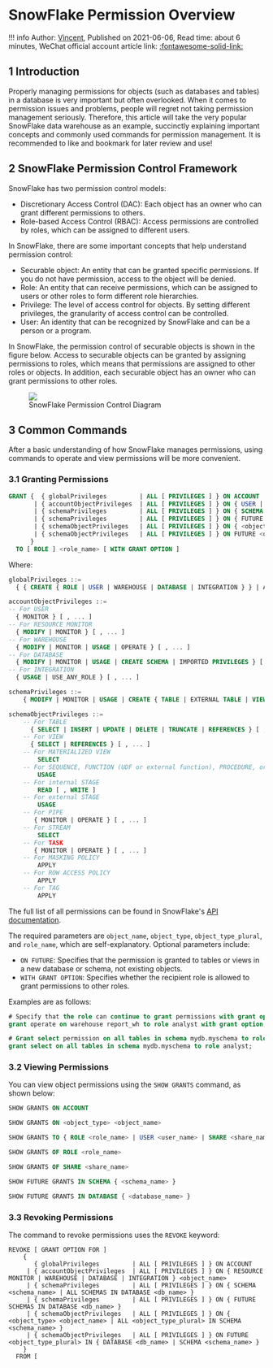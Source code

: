 # SnowFlake Permission Overview

!!! info
    Author: [Vincent](https://github.com/Realvincentyuan), Published on 2021-06-06, Read time: about 6 minutes, WeChat official account article link: [:fontawesome-solid-link:](https://mp.weixin.qq.com/s/fmtJR9O3jVVBav0A0X8yFw)

## 1 Introduction

Properly managing permissions for objects (such as databases and tables) in a database is very important but often overlooked. When it comes to permission issues and problems, people will regret not taking permission management seriously. Therefore, this article will take the very popular SnowFlake data warehouse as an example, succinctly explaining important concepts and commonly used commands for permission management. It is recommended to like and bookmark for later review and use!

## 2 SnowFlake Permission Control Framework

SnowFlake has two permission control models:

- Discretionary Access Control (DAC): Each object has an owner who can grant different permissions to others.
- Role-based Access Control (RBAC): Access permissions are controlled by roles, which can be assigned to different users.

In SnowFlake, there are some important concepts that help understand permission control:

- Securable object: An entity that can be granted specific permissions. If you do not have permission, access to the object will be denied.
- Role: An entity that can receive permissions, which can be assigned to users or other roles to form different role hierarchies.
- Privilege: The level of access control for objects. By setting different privileges, the granularity of access control can be controlled.
- User: An identity that can be recognized by SnowFlake and can be a person or a program.

In SnowFlake, the permission control of securable objects is shown in the figure below. Access to securable objects can be granted by assigning permissions to roles, which means that permissions are assigned to other roles or objects. In addition, each securable object has an owner who can grant permissions to other roles.

<figure>
  <img src="https://cdn.jsdelivr.net/gh/BulletTech2021/Pics/img/access-control-relationships.png"  />
  <figcaption>SnowFlake Permission Control Diagram</figcaption>
</figure>

## 3 Common Commands

After a basic understanding of how SnowFlake manages permissions, using commands to operate and view permissions will be more convenient.

### 3.1 Granting Permissions

```sql
GRANT {  { globalPrivileges         | ALL [ PRIVILEGES ] } ON ACCOUNT
       | { accountObjectPrivileges  | ALL [ PRIVILEGES ] } ON { USER | RESOURCE MONITOR | WAREHOUSE | DATABASE | INTEGRATION } <object_name>
       | { schemaPrivileges         | ALL [ PRIVILEGES ] } ON { SCHEMA <schema_name> | ALL SCHEMAS IN DATABASE <db_name> }
       | { schemaPrivileges         | ALL [ PRIVILEGES ] } ON { FUTURE SCHEMAS IN DATABASE <db_name> }
       | { schemaObjectPrivileges   | ALL [ PRIVILEGES ] } ON { <object_type> <object_name> | ALL <object_type_plural> IN { DATABASE <db_name> | SCHEMA <schema_name> } }
       | { schemaObjectPrivileges   | ALL [ PRIVILEGES ] } ON FUTURE <object_type_plural> IN { DATABASE <db_name> | SCHEMA <schema_name> }
      }
  TO [ ROLE ] <role_name> [ WITH GRANT OPTION ]
```

Where:

```sql
globalPrivileges ::=
  { { CREATE { ROLE | USER | WAREHOUSE | DATABASE | INTEGRATION } } | APPLY MASKING POLICY | APPLY ROW ACCESS POLICY | APPLY TAG | EXECUTE TASK | MANAGE GRANTS | MONITOR { EXECUTION | USAGE }  } [ , ... ]

accountObjectPrivileges ::=
-- For USER
  { MONITOR } [ , ... ]
-- For RESOURCE MONITOR
  { MODIFY | MONITOR } [ , ... ]
-- For WAREHOUSE
  { MODIFY | MONITOR | USAGE | OPERATE } [ , ... ]
-- For DATABASE
  { MODIFY | MONITOR | USAGE | CREATE SCHEMA | IMPORTED PRIVILEGES } [ , ... ]
-- For INTEGRATION
  { USAGE | USE_ANY_ROLE } [ , ... ]

schemaPrivileges ::=
    { MODIFY | MONITOR | USAGE | CREATE { TABLE | EXTERNAL TABLE | VIEW | MATERIALIZED VIEW | MASKING POLICY | ROW ACCESS POLICY | TAG | SEQUENCE | FUNCTION | PROCEDURE | FILE FORMAT | STAGE | PIPE | STREAM | TASK } } [ , ... ]

schemaObjectPrivileges ::=
    -- For TABLE
      { SELECT | INSERT | UPDATE | DELETE | TRUNCATE | REFERENCES } [ , ... ]
    -- For VIEW
      { SELECT | REFERENCES } [ , ... ]
    -- For MATERIALIZED VIEW
        SELECT
    -- For SEQUENCE, FUNCTION (UDF or external function), PROCEDURE, or FILE FORMAT
        USAGE
    -- For internal STAGE
        READ [ , WRITE ]
    -- For external STAGE
        USAGE
    -- For PIPE
       { MONITOR | OPERATE } [ , ... ]
    -- For STREAM
        SELECT
    -- For TASK
       { MONITOR | OPERATE } [ , ... ]
    -- For MASKING POLICY
        APPLY
    -- For ROW ACCESS POLICY
        APPLY
    -- For TAG
        APPLY
```

The full list of all permissions can be found in SnowFlake's [API documentation](https://docs.snowflake.com/en/user-guide/security-access-control-privileges.html 'Access Control Privileges').

The required parameters are `object_name`, `object_type`, `object_type_plural`, and `role_name`, which are self-explanatory. Optional parameters include:

- `ON FUTURE`: Specifies that the permission is granted to tables or views in a new database or schema, not existing objects.
- `WITH GRANT OPTION`: Specifies whether the recipient role is allowed to grant permissions to other roles.

Examples are as follows:

```sql
# Specify that the role can continue to grant permissions with grant option
grant operate on warehouse report_wh to role analyst with grant option;

# Grant select permission on all tables in schema mydb.myschema to role analyst
grant select on all tables in schema mydb.myschema to role analyst;
```

### 3.2 Viewing Permissions

You can view object permissions using the `SHOW GRANTS` command, as shown below:

```sql
SHOW GRANTS ON ACCOUNT

SHOW GRANTS ON <object_type> <object_name>

SHOW GRANTS TO { ROLE <role_name> | USER <user_name> | SHARE <share_name> }

SHOW GRANTS OF ROLE <role_name>

SHOW GRANTS OF SHARE <share_name>

SHOW FUTURE GRANTS IN SCHEMA { <schema_name> }

SHOW FUTURE GRANTS IN DATABASE { <database_name> }
```

### 3.3 Revoking Permissions

The command to revoke permissions uses the `REVOKE` keyword:

```
REVOKE [ GRANT OPTION FOR ]
    {
       { globalPrivileges         | ALL [ PRIVILEGES ] } ON ACCOUNT
     | { accountObjectPrivileges  | ALL [ PRIVILEGES ] } ON { RESOURCE MONITOR | WAREHOUSE | DATABASE | INTEGRATION } <object_name>
     | { schemaPrivileges         | ALL [ PRIVILEGES ] } ON { SCHEMA <schema_name> | ALL SCHEMAS IN DATABASE <db_name> }
     | { schemaPrivileges         | ALL [ PRIVILEGES ] } ON { FUTURE SCHEMAS IN DATABASE <db_name> }
     | { schemaObjectPrivileges   | ALL [ PRIVILEGES ] } ON { <object_type> <object_name> | ALL <object_type_plural> IN SCHEMA <schema_name> }
     | { schemaObjectPrivileges   | ALL [ PRIVILEGES ] } ON FUTURE <object_type_plural> IN { DATABASE <db_name> | SCHEMA <schema_name> }
    }
  FROM [